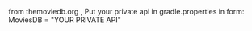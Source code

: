 from themoviedb.org , Put your private api in gradle.properties in form: MoviesDB = "YOUR PRIVATE API"


